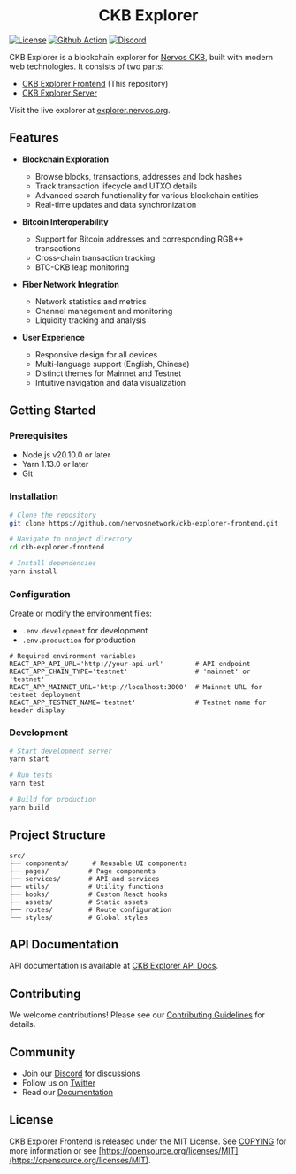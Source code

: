 <h1 align="center">CKB Explorer</h1>

[![License](https://img.shields.io/badge/license-MIT-green)](https://github.com/nervosnetwork/ckb-explorer-frontend/blob/develop/COPYING)
[![Github Action](https://github.com/nervosnetwork/ckb-explorer-frontend/actions/workflows/test.yml/badge.svg)](https://github.com/nervosnetwork/ckb-explorer-frontend/actions/workflows/test.yml)
[![Discord](https://img.shields.io/discord/956765352514183188?label=Discord&logo=discord&style=default&color=grey&labelColor=5865F2&logoColor=white)](https://discord.gg/RsyKyejxAW)

CKB Explorer is a blockchain explorer for [Nervos CKB](https://github.com/nervosnetwork/ckb), built with modern web technologies. It consists of two parts:

- [CKB Explorer Frontend](https://github.com/nervosnetwork/ckb-explorer-frontend) (This repository)
- [CKB Explorer Server](https://github.com/nervosnetwork/ckb-explorer)

Visit the live explorer at [explorer.nervos.org](https://explorer.nervos.org).

## Features

- **Blockchain Exploration**

  - Browse blocks, transactions, addresses and lock hashes
  - Track transaction lifecycle and UTXO details
  - Advanced search functionality for various blockchain entities
  - Real-time updates and data synchronization

- **Bitcoin Interoperability**

  - Support for Bitcoin addresses and corresponding RGB++ transactions
  - Cross-chain transaction tracking
  - BTC-CKB leap monitoring

- **Fiber Network Integration**

  - Network statistics and metrics
  - Channel management and monitoring
  - Liquidity tracking and analysis

- **User Experience**
  - Responsive design for all devices
  - Multi-language support (English, Chinese)
  - Distinct themes for Mainnet and Testnet
  - Intuitive navigation and data visualization

## Getting Started

### Prerequisites

- Node.js v20.10.0 or later
- Yarn 1.13.0 or later
- Git

### Installation

```bash
# Clone the repository
git clone https://github.com/nervosnetwork/ckb-explorer-frontend.git

# Navigate to project directory
cd ckb-explorer-frontend

# Install dependencies
yarn install
```

### Configuration

Create or modify the environment files:

- `.env.development` for development
- `.env.production` for production

```env
# Required environment variables
REACT_APP_API_URL='http://your-api-url'        # API endpoint
REACT_APP_CHAIN_TYPE='testnet'                 # 'mainnet' or 'testnet'
REACT_APP_MAINNET_URL='http://localhost:3000'  # Mainnet URL for testnet deployment
REACT_APP_TESTNET_NAME='testnet'               # Testnet name for header display
```

### Development

```bash
# Start development server
yarn start

# Run tests
yarn test

# Build for production
yarn build
```

## Project Structure

```
src/
├── components/      # Reusable UI components
├── pages/          # Page components
├── services/       # API and services
├── utils/          # Utility functions
├── hooks/          # Custom React hooks
├── assets/         # Static assets
├── routes/         # Route configuration
└── styles/         # Global styles
```

## API Documentation

API documentation is available at [CKB Explorer API Docs](https://nervosnetwork.github.io/ckb-explorer/public/api_doc.html).

## Contributing

We welcome contributions! Please see our [Contributing Guidelines](CONTRIBUTING.md) for details.

## Community

- Join our [Discord](https://discord.gg/RsyKyejxAW) for discussions
- Follow us on [Twitter](https://twitter.com/NervosNetwork)
- Read our [Documentation](https://docs.nervos.org)

## License

CKB Explorer Frontend is released under the MIT License. See [COPYING](COPYING) for more information or see [https://opensource.org/licenses/MIT](https://opensource.org/licenses/MIT).
